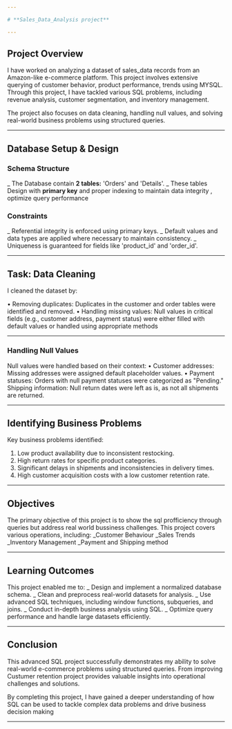```yaml
---

# **Sales_Data_Analysis project**

---
```


## **Project Overview**

I have worked on analyzing a dataset of sales_data records from an Amazon-like e-commerce platform. This project involves extensive querying of customer behavior, product performance, trends using MYSQL. Through this project, I have tackled various SQL problems, including revenue analysis, customer segmentation, and inventory management.

The project also focuses on data cleaning, handling null values, and solving real-world business problems using structured queries.

---

## **Database Setup & Design**

### **Schema Structure**
_ The Database contain **2 tables:** 'Orders' and 'Details'.
_ These tables Design  with **primary key** and proper indexing to maintain data integrity , optimize query performance

### **Constraints**

_ Referential integrity is enforced using primary keys.
_ Default values and data types are applied where necessary to maintain consistency.
_ Uniqueness is guaranteed for fields like 'product_id' and 'order_id'.

---

## **Task: Data Cleaning**

I cleaned the dataset by:

• Removing duplicates: Duplicates in the customer and order tables were identified and removed.
• Handling missing values: Null values in critical fields (e.g., customer address, payment status) were either filled with default values or handled using appropriate methods

---

### **Handling Null Values**

Null values were handled based on their context:
• Customer addresses: Missing addresses were assigned default placeholder values.
• Payment statuses: Orders with null payment statuses were categorized as "Pending."
Shipping information: Null return dates were left as is, as not all shipments are returned.

---

## **Identifying Business Problems**

Key business problems identified:
1. Low product availability due to inconsistent restocking.
2. High return rates for specific product categories.
3. Significant delays in shipments and inconsistencies in delivery times.
4. High customer acquisition costs with a low customer retention rate.

---

## **Objectives**

The primary objective of this project is to show the sql profficiency through queries but address real world bussiness challenges. This project covers various operations, including:
_Customer Behaviour
_Sales Trends
_Inventory Management
_Payment and Shipping method

---

## **Learning Outcomes**

This project enabled me to:
_ Design and implement a normalized database schema.
_ Clean and preprocess real-world datasets for analysis.
_ Use advanced SQL techniques, including window functions, subqueries, and joins.
_ Conduct in-depth business analysis using SQL.
_ Optimize query performance and handle large datasets efficiently.

---

## **Conclusion**

This advanced SQL project successfully demonstrates my ability to solve real-world e-commerce problems using structured queries. From improving Custumer retention project provides valuable insights into operational challenges and solutions.

By completing this project, I have gained a deeper understanding of how SQL can be used to tackle complex data problems and drive business decision making

---
